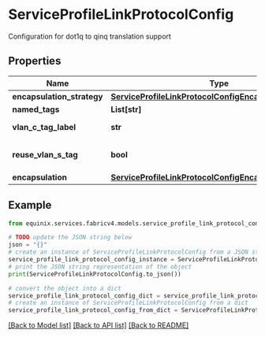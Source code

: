 # ServiceProfileLinkProtocolConfig

Configuration for dot1q to qinq translation support

## Properties

Name | Type | Description | Notes
------------ | ------------- | ------------- | -------------
**encapsulation_strategy** | [**ServiceProfileLinkProtocolConfigEncapsulationStrategy**](ServiceProfileLinkProtocolConfigEncapsulationStrategy.md) |  | [optional] 
**named_tags** | **List[str]** |  | [optional] 
**vlan_c_tag_label** | **str** | was ctagLabel | [optional] 
**reuse_vlan_s_tag** | **bool** |  | [optional] [default to False]
**encapsulation** | [**ServiceProfileLinkProtocolConfigEncapsulation**](ServiceProfileLinkProtocolConfigEncapsulation.md) |  | [optional] 

## Example

```python
from equinix.services.fabricv4.models.service_profile_link_protocol_config import ServiceProfileLinkProtocolConfig

# TODO update the JSON string below
json = "{}"
# create an instance of ServiceProfileLinkProtocolConfig from a JSON string
service_profile_link_protocol_config_instance = ServiceProfileLinkProtocolConfig.from_json(json)
# print the JSON string representation of the object
print(ServiceProfileLinkProtocolConfig.to_json())

# convert the object into a dict
service_profile_link_protocol_config_dict = service_profile_link_protocol_config_instance.to_dict()
# create an instance of ServiceProfileLinkProtocolConfig from a dict
service_profile_link_protocol_config_from_dict = ServiceProfileLinkProtocolConfig.from_dict(service_profile_link_protocol_config_dict)
```
[[Back to Model list]](../README.md#documentation-for-models) [[Back to API list]](../README.md#documentation-for-api-endpoints) [[Back to README]](../README.md)



